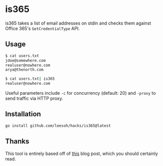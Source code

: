 # is365

is365 takes a list of email addresses on stdin and checks them against Office 365's `GetCredentialType` API.

## Usage

```sh
$ cat users.txt
jdoe@somewhere.com
realuser@nowhere.com
arya@thenorth.com

$ cat users.txt| is365
realuser@nowhere.com
```

Useful parameters include `-c` for concurrency (default: 20) and `-proxy` to send traffic via HTTP proxy.

## Installation

```sh
go install github.com/leesoh/hacks/is365@latest
```

## Thanks

This tool is entirely based off of [this](https://www.redsiege.com/blog/2020/03/user-enumeration-part-2-microsoft-office-365/) blog post, which you should certainly read.

